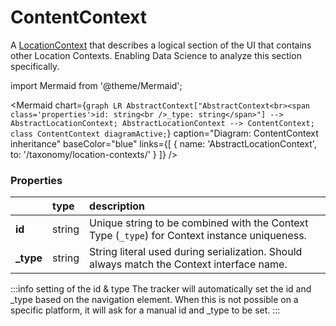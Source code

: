 # ContentContext

A [LocationContext](/taxonomy/reference/location-contexts/overview.md) that describes a logical section of the UI that contains other Location Contexts. Enabling Data Science to analyze this section specifically. 

import Mermaid from '@theme/Mermaid';

<Mermaid chart={`
	graph LR
		AbstractContext["AbstractContext<br><span class='properties'>id: string<br />_type: string</span>"] --> AbstractLocationContext;
		AbstractLocationContext --> ContentContext;
    class ContentContext diagramActive;
`} 
  caption="Diagram: ContentContext inheritance" 
  baseColor="blue" 
  links={[
     { name: 'AbstractLocationContext', to: '/taxonomy/location-contexts/' }
 ]}
/>

### Properties
|           | type        | description
| :--       | :--         | :--           
| **id**    | string      | Unique string to be combined with the Context Type (`_type`) for Context instance uniqueness.
| **_type** | string      | String literal used during serialization. Should always match the Context interface name.

:::info setting of the id & type
The tracker will automatically set the id and _type based on the navigation element. When this is not possible on a specific platform, it will ask for a manual id and _type to be set.
:::